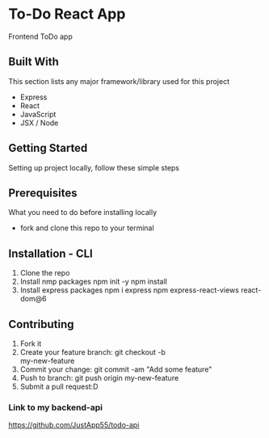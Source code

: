 # To-Do React App
Frontend ToDo app

## Built With
This section lists any major framework/library used for this project
- Express
- React
- JavaScript
- JSX / Node

## Getting Started
Setting up project locally, follow these simple steps

## Prerequisites
 What you need to do before installing locally
 - fork and clone this repo to your terminal

## Installation - CLI
1. Clone the repo
2. Install nmp packages
    npm init -y
    npm install
3. Install express packages
    npm i express 
    npm express-react-views react-dom@6

## Contributing
1. Fork it
2. Create your feature branch: git checkout -b  
   my-new-feature
3. Commit your change: git commit -am "Add some feature"
4. Push to branch: git push origin my-new-feature
5. Submit a pull request:D



### Link to my backend-api
https://github.com/JustApp55/todo-api


